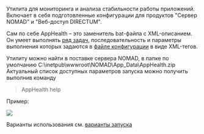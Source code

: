Утилита для мониторинга и анализа стабильности работы приложений. Включает в себя подготовленные конфигурации для продуктов "Сервер NOMAD" и "Веб-доступ DIRECTUM".

Сам по себе AppHealth – это заменитель bat-файла c XML-описанием. Он умеет выполнять [ряд задач](https://github.com/DirectumCompany/AppHealth/wiki/Задачи), последовательность и параметры выполнения которых задаются в [файле конфигурации](https://github.com/DirectumCompany/AppHealth/wiki/Конфигурации) в виде XML-тегов.

Утилиту можно найти в поставке сервера NOMAD, в папке по умолчанию C:\inetpub\wwwroot\NOMAD\App_Data\AppHealth.zip
Актуальный список доступных параметров запуска можно получить выполнив команду
> AppHealth help

Пример:

![](https://club.directum.ru/images/4/43/8899.jpeg)

Варианты использования см. [варианты запуска](https://github.com/DirectumCompany/AppHealth/wiki/Режимы-запуска)